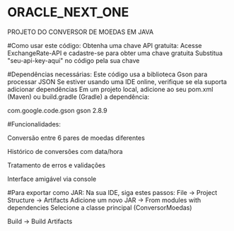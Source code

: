 # ORACLE_NEXT_ONE
PROJETO DO CONVERSOR DE MOEDAS EM JAVA

#Como usar este código:
Obtenha uma chave API gratuita:
Acesse ExchangeRate-API e cadastre-se para obter uma chave gratuita
Substitua "seu-api-key-aqui" no código pela sua chave

#Dependências necessárias:
Este código usa a biblioteca Gson para processar JSON
Se estiver usando uma IDE online, verifique se ela suporta adicionar dependências
Em um projeto local, adicione ao seu pom.xml (Maven) ou build.gradle (Gradle) a dependência:

<!-- Para Maven -->
<dependency>
    <groupId>com.google.code.gson</groupId>
    <artifactId>gson</artifactId>
    <version>2.8.9</version>
</dependency>

#Funcionalidades:

Conversão entre 6 pares de moedas diferentes

Histórico de conversões com data/hora

Tratamento de erros e validações

Interface amigável via console

#Para exportar como JAR:
Na sua IDE, siga estes passos:
File → Project Structure → Artifacts
Adicione um novo JAR → From modules with dependencies
Selecione a classe principal (ConversorMoedas)

Build → Build Artifacts
